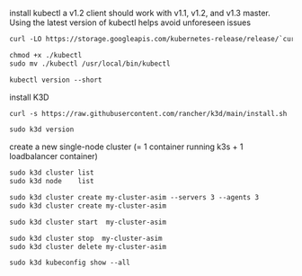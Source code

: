 install kubectl 
a v1.2 client should work with v1.1, v1.2, and v1.3 master. Using the latest version of kubectl helps avoid unforeseen issues
```txt
curl -LO https://storage.googleapis.com/kubernetes-release/release/`curl -s https://storage.googleapis.com/kubernetes-release/release/stable.txt`/bin/linux/amd64/kubectl

chmod +x ./kubectl
sudo mv ./kubectl /usr/local/bin/kubectl

kubectl version --short
```


install K3D 
```txt
curl -s https://raw.githubusercontent.com/rancher/k3d/main/install.sh | bash

sudo k3d version
```


create a new single-node cluster (= 1 container running k3s + 1 loadbalancer container)
```txt
sudo k3d cluster list
sudo k3d node    list

sudo k3d cluster create my-cluster-asim --servers 3 --agents 3
sudo k3d cluster create my-cluster-asim

sudo k3d cluster start  my-cluster-asim

sudo k3d cluster stop  my-cluster-asim
sudo k3d cluster delete my-cluster-asim

sudo k3d kubeconfig show --all
```
